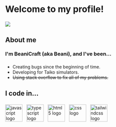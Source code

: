 <h1 align="left">Welcome to my profile!</h1>

###

<div align="left">
  <img src="https://visitor-badge.laobi.icu/badge?page_id=BeaniCraft.BeaniCraft&left_color=red&right_color=darkred"  />
</div>

###

<h2 align="left">About me</h2>

###

<h3 align="left">I'm BeaniCraft (aka Beani), and I've been...</h3>

###

<ul align="left">
  <li>Creating bugs since the beginning of time.</li>
  <li>Developing for Taiko simulators.</li>
  <li><s>Using stack overflow to fix all of my problems.</s></li>
</ul>

###

<h2 align="left">I code in...</h2>

###

<div align="left">
  <img src="https://cdn.jsdelivr.net/gh/devicons/devicon/icons/javascript/javascript-original.svg" height="55" alt="javascript logo"  />
  <img width="5" />
  <img src="https://cdn.jsdelivr.net/gh/devicons/devicon/icons/typescript/typescript-original.svg" height="55" alt="typescript logo"  />
  <img width="5" />
  <img src="https://cdn.jsdelivr.net/gh/devicons/devicon/icons/html5/html5-original.svg" height="55" alt="html5 logo"  />
  <img width="5" />
  <img src="https://cdn.jsdelivr.net/gh/devicons/devicon/icons/css3/css3-original.svg" height="55" alt="css logo"  />
  <img width="5" />
  <img src="https://cdn.jsdelivr.net/gh/devicons/devicon/icons/tailwindcss/tailwindcss-original-wordmark.svg" height="55" alt="tailwindcss logo"  />
</div>

###
